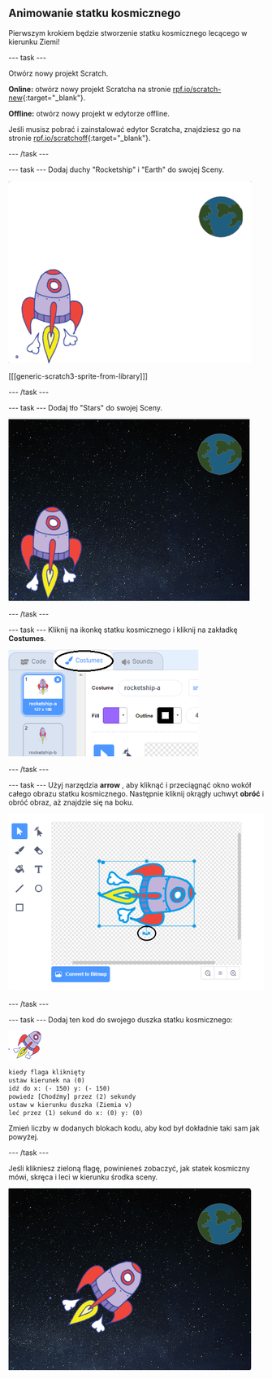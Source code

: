 ## Animowanie statku kosmicznego

Pierwszym krokiem będzie stworzenie statku kosmicznego lecącego w kierunku Ziemi!

\--- task \---

Otwórz nowy projekt Scratch.

**Online:** otwórz nowy projekt Scratcha na stronie [rpf.io/scratch-new](http://rpf.io/scratchon){:target="_blank"}.

**Offline:** otwórz nowy projekt w edytorze offline.

Jeśli musisz pobrać i zainstalować edytor Scratcha, znajdziesz go na stronie [rpf.io/scratchoff](http://rpf.io/scratchoff){:target="_blank"}.

\--- /task \---

\--- task \--- Dodaj duchy "Rocketship" i "Earth" do swojej Sceny.

![Duszki Spaceship i Earth](images/space-sprites.png)

[[[generic-scratch3-sprite-from-library]]]

\--- /task \---

\--- task \--- Dodaj tło "Stars" do swojej Sceny.

![Tło przestrzeni](images/space-backdrop.png)

\--- /task \---

\--- task \--- Kliknij na ikonkę statku kosmicznego i kliknij na zakładkę **Costumes**.

![Kostium duszka](images/space-costume.png)

\--- /task \---

\--- task \--- Użyj narzędzia **arrow** , aby kliknąć i przeciągnąć okno wokół całego obrazu statku kosmicznego. Następnie kliknij okrągły uchwyt **obróć** i obróć obraz, aż znajdzie się na boku.

![Obracanie kostiumu](images/space-rotate.png)

\--- /task \---

\--- task \--- Dodaj ten kod do swojego duszka statku kosmicznego:

![Duszek Spaceship](images/sprite-spaceship.png)

```blocks3
kiedy flaga kliknięty
ustaw kierunek na (0)
idź do x: (- 150) y: (- 150)
powiedz [Chodźmy] przez (2) sekundy
ustaw w kierunku duszka (Ziemia v)
leć przez (1) sekund do x: (0) y: (0)
```

Zmień liczby w dodanych blokach kodu, aby kod był dokładnie taki sam jak powyżej.

\--- /task \---

Jeśli klikniesz zieloną flagę, powinieneś zobaczyć, jak statek kosmiczny mówi, skręca i leci w kierunku środka sceny.

![Testowanie animacji statku kosmicznego](images/space-animate-stage.png)